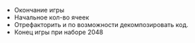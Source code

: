 - Окончание игры
- Начальное кол-во ячеек 
- Отрефакторить и по возможности декомпозировать код.
- Конец игры при наборе 2048
